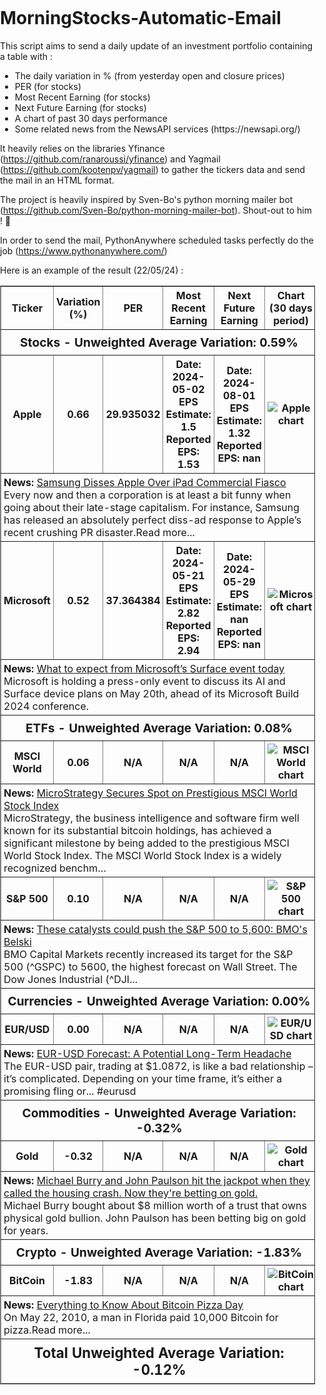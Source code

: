 # MorningStocks-Automatic-Email
This script aims to send a daily update of an investment portfolio containing a table with : </br>

<ul>
  <li>The daily variation in % (from yesterday open and closure prices)</li>
  <li>PER (for stocks)</li>
  <li>Most Recent Earning (for stocks)</li>
  <li>Next Future Earning (for stocks)</li>
  <li>A chart of past 30 days performance</li>
  <li>Some related news from the NewsAPI services (https://newsapi.org/)</li>
</ul>

It heavily relies on the libraries Yfinance (https://github.com/ranaroussi/yfinance) and Yagmail (https://github.com/kootenpv/yagmail) to gather the tickers data and send the mail in an HTML format. </br>

The project is heavily inspired by Sven-Bo's python morning mailer bot (https://github.com/Sven-Bo/python-morning-mailer-bot). Shout-out to him ! 🙌 </br>

In order to send the mail, PythonAnywhere scheduled tasks perfectly do the job (https://www.pythonanywhere.com/) </br>

Here is an example of the result (22/05/24) : 
<html>
   <body style="margin: 0; padding: 0;">
      <table border="1" style="border-collapse: collapse; width: 100%; table-layout: fixed;">
         <thead>
            <tr>
               <th style="padding: 4px;">Ticker</th>
               <th style="padding: 4px;">Variation (%)</th>
               <th style="padding: 4px;">PER</th>
               <th style="padding: 4px;">Most Recent Earning</th>
               <th style="padding: 4px;">Next Future Earning</th>
               <th style="padding: 4px;">Chart (30 days period)</th>
            </tr>
         </thead>
         <tbody>
            <tr>
               <th colspan="6" style="padding: 8px; text-align:center; font-size: 1.2em;"><strong>Stocks - Unweighted Average Variation: 0.59%</strong></th>
            </tr>
            <tr>
               <th style="text-align:center; padding: 4px;"><strong>Apple</strong></th>
               <th style="text-align:center; padding: 4px;">0.66</th>
               <th style="text-align:center; padding: 4px;">29.935032</th>
               <th style="text-align:center; padding: 4px;">Date: 2024-05-02<br/>EPS Estimate: 1.5<br/>Reported EPS: 1.53</th>
               <th style="text-align:center; padding: 4px;">Date: 2024-08-01<br/>EPS Estimate: 1.32<br/>Reported EPS: nan</th>
               <th style="text-align:center; padding: 4px;"><img alt="Apple chart" src="https://github.com/NicolasDortu/MorningStocks-Automatic-Email/assets/126513916/e8825d97-6975-474d-ab46-204e46dacffb"/></th>
            </tr>
            <tr>
               <td colspan="6" style="text-align:left; padding: 4px;"><strong>News:</strong> <a href="https://gizmodo.com/samsung-apple-crush-commercial-1851481989">Samsung Disses Apple Over iPad Commercial Fiasco</a><br/>Every now and then a corporation is at least a bit funny when going about their late-stage capitalism. For instance, Samsung has released an absolutely perfect diss-ad response to Apple’s recent crushing PR disaster.Read more...</th>
            </tr>
            <tr>
               <th style="text-align:center; padding: 4px;"><strong>Microsoft</strong></th>
               <th style="text-align:center; padding: 4px;">0.52</th>
               <th style="text-align:center; padding: 4px;">37.364384</th>
               <th style="text-align:center; padding: 4px;">Date: 2024-05-21<br/>EPS Estimate: 2.82<br/>Reported EPS: 2.94</th>
               <th style="text-align:center; padding: 4px;">Date: 2024-05-29<br/>EPS Estimate: nan<br/>Reported EPS: nan</th>
               <th style="text-align:center; padding: 4px;"><img alt="Microsoft chart" src="https://github.com/NicolasDortu/MorningStocks-Automatic-Email/assets/126513916/cff77fc4-714e-4791-bc4b-f6f2b0ee45a7"/></th>
            </tr>
            <tr>
               <td colspan="6" style="text-align:left; padding: 4px;"><strong>News:</strong> <a href="https://www.theverge.com/2024/5/20/24160451/microsoft-surface-event-what-to-expect-ai">What to expect from Microsoft’s Surface event today</a><br/>Microsoft is holding a press-only event to discuss its AI and Surface device plans on May 20th, ahead of its Microsoft Build 2024 conference.</th>
            </tr>
            <tr>
               <th colspan="6" style="padding: 8px; text-align:center; font-size: 1.2em;"><strong>ETFs - Unweighted Average Variation: 0.08%</strong></th>
            </tr>
            <tr>
               <th style="text-align:center; padding: 4px;"><strong>MSCI World</strong></th>
               <th style="text-align:center; padding: 4px;">0.06</th>
               <th style="text-align:center; padding: 4px;">N/A</th>
               <th style="text-align:center; padding: 4px;">N/A</th>
               <th style="text-align:center; padding: 4px;">N/A</th>
               <th style="text-align:center; padding: 4px;"><img alt="MSCI World chart" src="https://github.com/NicolasDortu/MorningStocks-Automatic-Email/assets/126513916/9911ab4f-b23d-4ba2-9759-8c2bb04d36ac"/></th>
            </tr>
            <tr>
               <td colspan="6" style="text-align:left; padding: 4px;"><strong>News:</strong> <a href="https://biztoc.com/x/b817ef39c9c08d8b">MicroStrategy Secures Spot on Prestigious MSCI World Stock Index</a><br/>MicroStrategy, the business intelligence and software firm well known for its substantial bitcoin holdings, has achieved a significant milestone by being added to the prestigious MSCI World Stock Index. The MSCI World Stock Index is a widely recognized benchm…</th>
            </tr>
            <tr>
               <th style="text-align:center; padding: 4px;"><strong>S&amp;P 500</strong></th>
               <th style="text-align:center; padding: 4px;">0.10</th>
               <th style="text-align:center; padding: 4px;">N/A</th>
               <th style="text-align:center; padding: 4px;">N/A</th>
               <th style="text-align:center; padding: 4px;">N/A</th>
               <th style="text-align:center; padding: 4px;"><img alt="S&amp;P 500 chart" src="https://github.com/NicolasDortu/MorningStocks-Automatic-Email/assets/126513916/d30fb6d8-7031-4781-a185-dd469e9a76cd"/></th>
            </tr>
            <tr>
               <td colspan="6" style="text-align:left; padding: 4px;"><strong>News:</strong> <a href="https://finance.yahoo.com/video/catalysts-could-push-p-500-145656140.html">These catalysts could push the S&amp;P 500 to 5,600: BMO's Belski</a><br/>BMO Capital Markets recently increased its target for the S&amp;P 500 (^GSPC) to 5600, the highest forecast on Wall Street. The Dow Jones Industrial (^DJI...</th>
            </tr>
            <tr>
               <th colspan="6" style="padding: 8px; text-align:center; font-size: 1.2em;"><strong>Currencies - Unweighted Average Variation: 0.00%</strong></th>
            </tr>
            <tr>
               <th style="text-align:center; padding: 4px;"><strong>EUR/USD</strong></th>
               <th style="text-align:center; padding: 4px;">0.00</th>
               <th style="text-align:center; padding: 4px;">N/A</th>
               <th style="text-align:center; padding: 4px;">N/A</th>
               <th style="text-align:center; padding: 4px;">N/A</th>
               <th style="text-align:center; padding: 4px;"><img alt="EUR/USD chart" src="https://github.com/NicolasDortu/MorningStocks-Automatic-Email/assets/126513916/3f17ec0c-00a0-4c13-9f30-afd3ff1a107d"/></th>
            </tr>
            <tr>
               <td colspan="6" style="text-align:left; padding: 4px;"><strong>News:</strong> <a href="https://biztoc.com/x/ac932c59c4f6dc69">EUR-USD Forecast: A Potential Long-Term Headache</a><br/>The EUR-USD pair, trading at $1.0872, is like a bad relationship – it’s complicated. Depending on your time frame, it’s either a promising fling or... #eurusd</th>
            </tr>
            <tr>
               <th colspan="6" style="padding: 8px; text-align:center; font-size: 1.2em;"><strong>Commodities - Unweighted Average Variation: -0.32%</strong></th>
            </tr>
            <tr>
               <th style="text-align:center; padding: 4px;"><strong>Gold</strong></th>
               <th style="text-align:center; padding: 4px;">-0.32</th>
               <th style="text-align:center; padding: 4px;">N/A</th>
               <th style="text-align:center; padding: 4px;">N/A</th>
               <th style="text-align:center; padding: 4px;">N/A</th>
               <th style="text-align:center; padding: 4px;"><img alt="Gold chart" src="https://github.com/NicolasDortu/MorningStocks-Automatic-Email/assets/126513916/3fbbd2f3-cce2-4792-858a-7013f9c28750"/></th>
            </tr>
            <tr>
               <td colspan="6" style="text-align:left; padding: 4px;"><strong>News:</strong> <a href="https://www.businessinsider.com/big-short-michael-burry-john-paulson-gold-price-stock-portfolio-2024-5">Michael Burry and John Paulson hit the jackpot when they called the housing crash. Now they're betting on gold.</a><br/>Michael Burry bought about $8 million worth of a trust that owns physical gold bullion. John Paulson has been betting big on gold for years.</th>
            </tr>
            <tr>
               <th colspan="6" style="padding: 8px; text-align:center; font-size: 1.2em;"><strong>Crypto - Unweighted Average Variation: -1.83%</strong></th>
            </tr>
            <tr>
               <th style="text-align:center; padding: 4px;"><strong>BitCoin</strong></th>
               <th style="text-align:center; padding: 4px;">-1.83</th>
               <th style="text-align:center; padding: 4px;">N/A</th>
               <th style="text-align:center; padding: 4px;">N/A</th>
               <th style="text-align:center; padding: 4px;">N/A</th>
               <th style="text-align:center; padding: 4px;"><img alt="BitCoin chart" src="https://github.com/NicolasDortu/MorningStocks-Automatic-Email/assets/126513916/42eecd28-5d58-4d56-af07-ea247ac99881"/></th>
            </tr>
            <tr>
               <td colspan="6" style="text-align:left; padding: 4px;"><strong>News:</strong> <a href="https://gizmodo.com/bitcoin-pizza-day-date-origin-history-cryptocurrency-1851487831">Everything to Know About Bitcoin Pizza Day</a><br/>On May 22, 2010, a man in Florida paid 10,000 Bitcoin for pizza.Read more...</th>
            </tr>
         </tbody>
         <tfoot>
            <tr>
               <th colspan="6" style="padding: 8px; text-align:center; font-size: 1.4em;"><strong>Total Unweighted Average Variation: -0.12%</strong></th>
            </tr>
         </tfoot>
      </table>
   </body>
</html>

